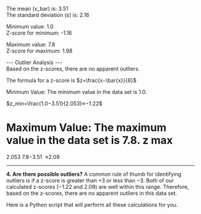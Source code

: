 The mean (x_bar) is: 3.51  
The standard deviation (s) is: 2.16

Minimum value: 1.0  
Z-score for minimum: -1.16

Maximum value: 7.8  
Z-score for maximum: 1.98

--- Outlier Analysis ---  
Based on the z-scores, there are no apparent outliers.

The formula for a z-score is $z=\frac{x−\bar{x}}{8}$

Minimum Value: The minimum value in the data set is 1.0.

$z_min=\frac{1.0−3.51}{2.053}≈−1.22$

Maximum Value: The maximum value in the data set is 7.8.
z 
max
​
 = 
2.053
7.8−3.51
​
 ≈2.09

---
**4. Are there possible outliers?**
A common rule of thumb for identifying outliers is if a z-score is greater than +3 or less than −3. Both of our calculated z-scores (−1.22 and 2.09) are well within this range. Therefore, based on the z-scores, there are no apparent outliers in this data set.

Here is a Python script that will perform all these calculations for you.
